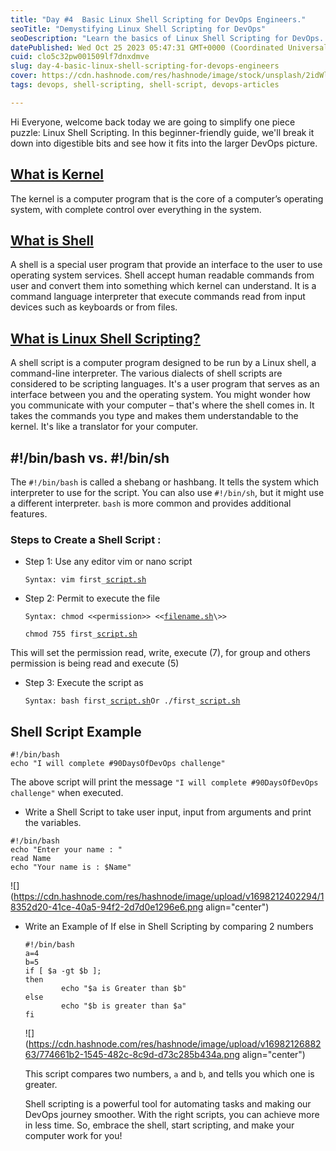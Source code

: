 ```yaml
---
title: "Day #4  Basic Linux Shell Scripting for DevOps Engineers."
seoTitle: "Demystifying Linux Shell Scripting for DevOps"
seoDescription: "Learn the basics of Linux Shell Scripting for DevOps. Explore #!/bin/bash, user input, and if-else. Simplify complex tech with easy scripting examples."
datePublished: Wed Oct 25 2023 05:47:31 GMT+0000 (Coordinated Universal Time)
cuid: clo5c32pw001509lf7dnxdmve
slug: day-4-basic-linux-shell-scripting-for-devops-engineers
cover: https://cdn.hashnode.com/res/hashnode/image/stock/unsplash/2idWld85f-M/upload/25867e9f286d4c2ffe981e6dda569dee.jpeg
tags: devops, shell-scripting, shell-script, devops-articles

---
```


Hi Everyone, welcome back today we are going to simplify one piece puzzle: Linux Shell Scripting. In this beginner-friendly guide, we'll break it down into digestible bits and see how it fits into the larger DevOps picture.

## [What is Kernel](https://github.com/theshubhamgour/90DaysOfDevOps/blob/master/2023/day04/README.md#what-is-kernel)

The kernel is a computer program that is the core of a computer’s operating system, with complete control over everything in the system.

## [What is Shell](https://github.com/theshubhamgour/90DaysOfDevOps/blob/master/2023/day04/README.md#what-is-shell)

A shell is a special user program that provide an interface to the user to use operating system services. Shell accept human readable commands from user and convert them into something which kernel can understand. It is a command language interpreter that execute commands read from input devices such as keyboards or from files.

## [What is Linux Shell Scripting?](https://github.com/theshubhamgour/90DaysOfDevOps/blob/master/2023/day04/README.md#what-is-linux-shell-scripting)

A shell script is a computer program designed to be run by a Linux shell, a command-line interpreter. The various dialects of shell scripts are considered to be scripting languages. It's a user program that serves as an interface between you and the operating system. You might wonder how you communicate with your computer – that's where the shell comes in. It takes the commands you type and makes them understandable to the kernel. It's like a translator for your computer.

## **#!/bin/bash vs. #!/bin/sh**

The `#!/bin/bash` is called a shebang or hashbang. It tells the system which interpreter to use for the script. You can also use `#!/bin/sh`, but it might use a different interpreter. `bash` is more common and provides additional features.

### **Steps to Create a Shell Script :**

* Step 1: Use any editor vim or nano script
    
    `Syntax: vim first_`[`script.sh`](http://script.sh/)
    
* Step 2: Permit to execute the file
    
    `Syntax: chmod <<permission>> <<`[`filename.sh`](http://filename.sh)`\>>`
    
    `chmod 755 first_`[`script.sh`](http://script.sh/)
    

This will set the permission read, write, execute (7), for group and others permission is being read and execute (5)

* Step 3: Execute the script as
    
    `Syntax: bash first_`[`script.sh`](http://script.sh/)`Or ./first_`[`script.sh`](http://script.sh/)
    

## Shell Script Example

```plaintext
#!/bin/bash
echo "I will complete #90DaysOfDevOps challenge"
```

The above script will print the message `"I will complete #90DaysOfDevOps challenge"` when executed.

* Write a Shell Script to take user input, input from arguments and print the variables.
    

```plaintext
#!/bin/bash
echo "Enter your name : " 
read Name
echo "Your name is : $Name"
```

![](https://cdn.hashnode.com/res/hashnode/image/upload/v1698212402294/18352d20-41ce-40a5-94f2-2d7d0e1296e6.png align="center")

* Write an Example of If else in Shell Scripting by comparing 2 numbers
    
    ```plaintext
    #!/bin/bash
    a=4
    b=5
    if [ $a -gt $b ];
    then
            echo "$a is Greater than $b"
    else
            echo "$b is greater than $a"
    fi
    ```
    
    ![](https://cdn.hashnode.com/res/hashnode/image/upload/v1698212688263/774661b2-1545-482c-8c9d-d73c285b434a.png align="center")
    
    This script compares two numbers, `a` and `b`, and tells you which one is greater.
    
    Shell scripting is a powerful tool for automating tasks and making our DevOps journey smoother. With the right scripts, you can achieve more in less time. So, embrace the shell, start scripting, and make your computer work for you!